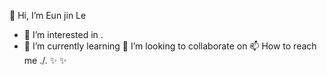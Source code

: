  👋 Hi, I’m Eun jin Le
- 👀 I’m interested in .
- 🌱 I’m currently learning
💞️ I’m looking to collaborate on 
 📫 How to reach me
./.
 ✨  ✨
